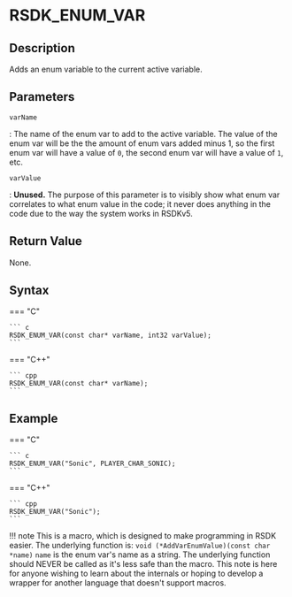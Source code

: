 # RSDK_ENUM_VAR

## Description
Adds an enum variable to the current active variable.

## Parameters
`varName`

:   The name of the enum var to add to the active variable. The value of the enum var will be the the amount of enum vars added minus 1, so the first enum var will have a value of `0`, the second enum var will have a value of `1`, etc.

`varValue`

:   **Unused.** The purpose of this parameter is to visibly show what enum var correlates to what enum value in the code; it never does anything in the code due to the way the system works in RSDKv5.

## Return Value
None.

## Syntax
=== "C"

	``` c
	RSDK_ENUM_VAR(const char* varName, int32 varValue);
	```

=== "C++"

	``` cpp
	RSDK_ENUM_VAR(const char* varName);
	```

## Example
=== "C"

	``` c
	RSDK_ENUM_VAR("Sonic", PLAYER_CHAR_SONIC);
	```

=== "C++"

	``` cpp
	RSDK_ENUM_VAR("Sonic");
	```

!!! note
    This is a macro, which is designed to make programming in RSDK easier. The underlying function is:
	```
	void (*AddVarEnumValue)(const char *name)
	```
	`name` is the enum var's name as a string.
	The underlying function should NEVER be called as it's less safe than the macro. This note is here for anyone wishing to learn about the internals or hoping to develop a wrapper for another language that doesn't support macros.
